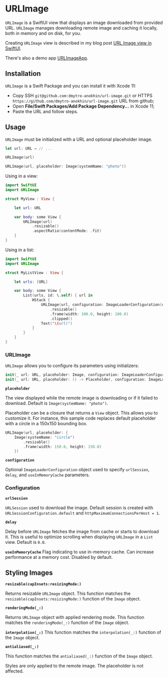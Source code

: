 # URLImage

`URLImage` is a SwiftUI view that displays an image downloaded from provided URL. `URLImage` manages downloading remote image and caching it locally, both in memory and on disk, for you.

Creating `URLImage` view is described in my blog post [URL Image view in SwiftUI](https://medium.com/@dmytro.anokhin/url-image-view-in-swiftui-f08f85d942d8).

There's also a demo app [URLImageApp](https://github.com/dmytro-anokhin/url-image-app).

## Installation

`URLImage` is a Swift Package and you can install it with Xcode 11:
- Copy SSH `git@github.com:dmytro-anokhin/url-image.git` or HTTPS `https://github.com/dmytro-anokhin/url-image.git` URL from github;
- Open **File/Swift Packages/Add Package Dependency...** in Xcode 11;
- Paste the URL and follow steps.

## Usage

 `URLImage` must be initialized with a URL and optional placeholder image.
 
 ```swift
let url: URL = // ...

URLImage(url)

URLImage(url, placeholder: Image(systemName: "photo"))
``` 

Using in a view:

```swift
import SwiftUI
import URLImage

struct MyView : View {

    let url: URL

    var body: some View {
        URLImage(url)
            .resizable()
            .aspectRatio(contentMode: .fit)
    }
}
```

Using in a list:

```swift
import SwiftUI
import URLImage

struct MyListView : View {

    let urls: [URL]

    var body: some View {
        List(urls, id: \.self) { url in
            HStack {
                URLImage(url, configuration: ImageLoaderConfiguration(delay: 0.25))
                    .resizable()
                    .frame(width: 100.0, height: 100.0)
                    .clipped()
                Text("\(url)")
            }
        }
    }
}
```

### URLImage ###

`URLImage` allows you to configure its parameters using initializers:

```swift
init(_ url: URL, placeholder: Image, configuration: ImageLoaderConfiguration)
init(_ url: URL, placeholder: () -> Placeholder, configuration: ImageLoaderConfiguration)
```

**`placeholder`**

The view displayed while the remote image is downloading or if it failed to download. Default is `Image(systemName: "photo")`.

Placeholder can be a closure that returns a `View` object. This allows you to customize it. For instance, this sample code replaces default placeholder with a circle in a 150x150 bounding box.

```swift
URLImage(url, placeholder: {
    Image(systemName: "circle")
        .resizable()
        .frame(width: 150.0, height: 150.0)
    })
```

**`configuration`**

Optional `ImageLoaderConfiguration` object used to specify `urlSession`, `delay`, and `useInMemoryCache` parameters.

### Configuration ###

**`urlSession`**

`URLSession` used to download the image. Default session is created with `URLSessionConfiguration.default` and `httpMaximumConnectionsPerHost = 1`.

**`delay`**

Delay before `URLImage` fetches the image from cache or starts to download it. This is useful to optimize scrolling when displaying  `URLImage` in a `List` view.  Default is `0.0`.

**`useInMemoryCache`**
Flag indicating to use in-memory cache. Can increase performance at a memory cost. Disabled by default.


## Styling Images

**`resizable(capInsets:resizingMode:)`**

Returns resizable `URLImage` object. This function matches the `resizable(capInsets:resizingMode:)` function of the `Image` object.

**`renderingMode(_:)`**

Returns `URLImage` object with applied rendering mode. This function matches the `renderingMode(_:)` function of the `Image` object.

**`interpolation(_:)`**
This function matches the `interpolation(_:)` function of the `Image` object.

**`antialiased(_:)`**

This function matches the `antialiased(_:)` function of the `Image` object.


Styles are only applied to the remote image. The placeholder is not affected.
